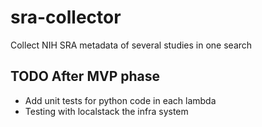 # sra-collector

Collect NIH SRA metadata of several studies in one search


## TODO After MVP phase
- Add unit tests for python code in each lambda
- Testing with localstack the infra system
